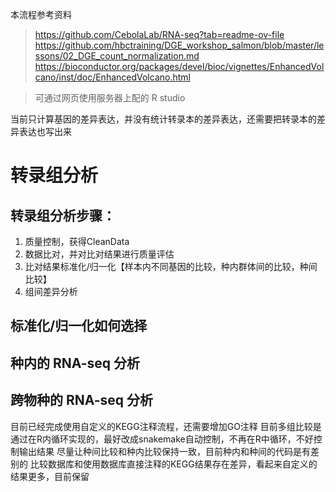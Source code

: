 本流程参考资料

>https://github.com/CebolaLab/RNA-seq?tab=readme-ov-file
https://github.com/hbctraining/DGE_workshop_salmon/blob/master/lessons/02_DGE_count_normalization.md
https://bioconductor.org/packages/devel/bioc/vignettes/EnhancedVolcano/inst/doc/EnhancedVolcano.html



>可通过网页使用服务器上配的 R studio
>


当前只计算基因的差异表达，并没有统计转录本的差异表达，还需要把转录本的差异表达也写出来



# 转录组分析

## 转录组分析步骤：
1. 质量控制，获得CleanData
1. 数据比对，并对比对结果进行质量评估
1. 比对结果标准化/归一化【样本内不同基因的比较，种内群体间的比较，种间比较】
1. 组间差异分析

## 标准化/归一化如何选择




## 种内的 RNA-seq 分析



## 跨物种的 RNA-seq 分析



目前已经完成使用自定义的KEGG注释流程，还需要增加GO注释
目前多组比较是通过在R内循环实现的，最好改成snakemake自动控制，不再在R中循环，不好控制输出结果
尽量让种间比较和种内比较保持一致，目前种内和种间的代码是有差别的
比较数据库和使用数据库直接注释的KEGG结果存在差异，看起来自定义的结果更多，目前保留
